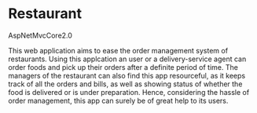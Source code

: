 # Restaurant
AspNetMvcCore2.0

This web application aims to ease the order management system of restaurants. 
Using this applcation an user or a delivery-service agent can order foods and pick up their orders after a definite period of time. The managers of the restaurant can also find this app resourceful, as it keeps track of all the orders and bills, as well as showing status of whether the food is delivered or is under preparation. Hence, considering the hassle of order management, this app can surely be of great help to its users.


